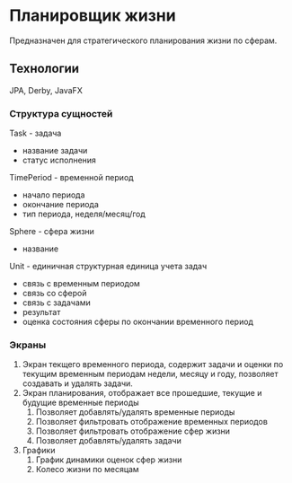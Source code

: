 # Планировщик жизни
Предназначен для стратегического планирования жизни по сферам.

## Технологии
JPA, Derby, JavaFX

### Структура сущностей

Task - задача
* название задачи
* статус исполнения

TimePeriod - временной период
* начало периода
* окончание периода
* тип периода, неделя/месяц/год

Sphere - сфера жизни
* название

Unit - единичная структурная единица учета задач
* связь с временным периодом
* связь со сферой
* связь с задачами
* результат
* оценка состояния сферы по окончании временного период

### Экраны

1. Экран текщего временного периода, содержит задачи и оценки по текущим временным периодам недели, месяцу и году,
позволяет создавать и удалять задачи.
2. Экран планирования, отображает все прошедшие, текущие и будущие временные периоды
    1. Позволяет добавлять/удалять временные периоды
    2. Позволяет фильтровать отображение временных периодов
    3. Позволяет фильтровать отображение сфер жизни
    4. Позволяет добавлять/удалять задачи
3. Графики
    1. График динамики оценок сфер жизни
    2. Колесо жизни по месяцам
    
